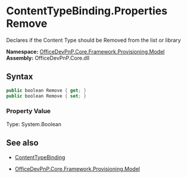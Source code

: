 # ContentTypeBinding.Properties Remove
Declares if the Content Type should be Removed from the list or library  

**Namespace:** [OfficeDevPnP.Core.Framework.Provisioning.Model](OfficeDevPnP.Core.Framework.Provisioning.Model.md)  
**Assembly:** OfficeDevPnP.Core.dll  
## Syntax
```C#
public boolean Remove { get; }
public boolean Remove { set; }
```

### Property Value
Type: System.Boolean  

## See also
- [ContentTypeBinding](ContentTypeBinding.md) 

- [OfficeDevPnP.Core.Framework.Provisioning.Model](OfficeDevPnP.Core.Framework.Provisioning.Model.md)
